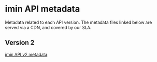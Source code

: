 # imin API metadata
Metadata related to each API version. The metadata files linked below are served via a CDN, and covered by our SLA.


## Version 2

[imin API v2 metadata](https://meta.imin.co/v2.json)
